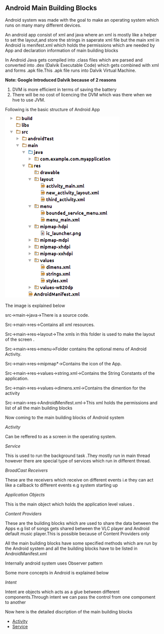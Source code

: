 Android Main Building Blocks
------

Android  system was made with the goal  to make an operating system which runs on many many different devices.

An android app consist of xml and java where an xml is mostly like a helper to set the layout,and store the strings in saperate xml file but the main xml in Android is menifest.xml which holds the permissions which are needed by App and declaration information of main building blocks

In Android Java gets compiled into .class files which are parsed and converted into .dex (Dalvik Executable Code) which gets combined with xml and forms .apk file.This .apk file runs into Dalvik
Virtual Machine.

**Note: Google Introduced Dalvik because of 2 reasons**

1. DVM is more efficient in terms of saving the battery
2. There will be no cost of licencing the DVM which was there when we hve to use JVM.


Following is the basic structure of Android App

![Alt Text](./workspace.png)



The image is explained below

src->main->java->There is a source code.

Src->main->res->Contains all xml resources.

Src->main->res->layout->The xmls in this folder is used to make the layout of the screen .

Src->main->res->menu->Folder contains the optional menu of Android Activity.

Src->main->res->mipmap*->Contains the icon of the App.

Src->main->res->values->string.xml->Contains the String Constants of the application.

Src->main->res->values->dimens.xml->Contains the dimention for the activity

Src->main->res->AndroidMenifest.xml->This xml holds the permissions and list of all the main building blocks


Now coming to the  main building blocks of Android system

*Activity*

Can be reffered to as a screen in the operating system.

*Service*

This is used to run the background task .They mostly run in main thread however there are special type of services which run in different thread.

*BroadCast Receivers*

These are the receivers which receive on different events i.e they can act like a callback to different events e.g system starting up

*Application Objects*

This is the main object which holds the application level values .

*Content Providers*

These are the building blocks which are used to share the data between the Apps e.g list of songs gets shared between the VLC player and Android default music player.This is possible because of Content Providers only

All the main building blocks have some specified methods which are run by the Android system and  all the building blocks have to be listed in AndroidManifest.xml


Internally android system uses Observer pattern

Some more concepts in Android is explained below

*Intent*

Intent are objects which acts as a glue between different components.Through intent we can pass the control from one compoment to another

Now here is the detailed discription of the main building blocks


* [Activity](./activity.md)
* [Service](./service.md)
